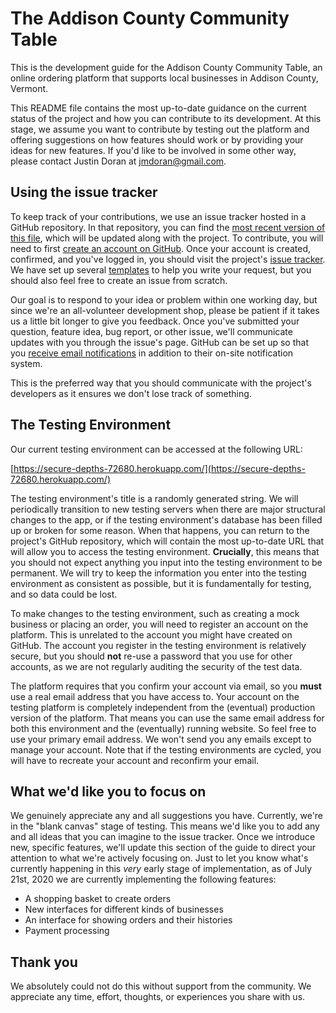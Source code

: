 # The Addison County Community Table

This is the development guide for the Addison County Community Table, an online ordering platform that supports local businesses in Addison County, Vermont.

This README file contains the most up-to-date guidance on the current status of the project and how you can contribute to its development. At this stage, we assume you want to contribute by testing out the platform and offering suggestions on how features should work or by providing your ideas for new features. If you'd like to be involved in some other way, please contact Justin Doran at jmdoran@gmail.com.

## Using the issue tracker

To keep track of your contributions, we use an issue tracker hosted in a GitHub repository. In that repository, you can find the [most recent version of this file](https://github.com/heartdeco/addison-county-community-table/), which will be updated along with the project. To contribute, you will need to first [create an account on GitHub](https://github.com/join). Once your account is created, confirmed, and you've logged in, you should visit the project's [issue tracker](https://github.com/heartdeco/addison-county-community-table/issues). We have set up several [templates](https://github.com/heartdeco/addison-county-community-table/issues/new/choose) to help you write your request, but you should also feel free to create an issue from scratch. 

Our goal is to respond to your idea or problem within one working day, but since we're an all-volunteer development shop, please be patient if it takes us a little bit longer to give you feedback. Once you've submitted your question, feature idea, bug report, or other issue, we'll communicate updates with you through the issue's page. GitHub can be set up so that you [receive email notifications](https://docs.github.com/en/github/managing-subscriptions-and-notifications-on-github/configuring-notifications) in addition to their on-site notification system.

This is the preferred way that you should communicate with the project's developers as it ensures we don't lose track of something.

## The Testing Environment

Our current testing environment can be accessed at the following URL:

[https://secure-depths-72680.herokuapp.com/](https://secure-depths-72680.herokuapp.com/)

The testing environment's title is a randomly generated string. We will periodically transition to new testing servers when there are major structural changes to the app, or if the testing environment's database has been filled up or broken for some reason. When that happens, you can return to the project's GitHub repository, which will contain the most up-to-date URL that will allow you to access the testing environment. **Crucially**, this means that you should not expect anything you input into the testing environment to be permanent. We will try to keep the information you enter into the testing environment as consistent as possible, but it is fundamentally for testing, and so data could be lost.

To make changes to the testing environment, such as creating a mock business or placing an order, you will need to register an account on the platform. This is unrelated to the account you might have created on GitHub. The account you register in the testing environment is relatively secure, but you should **not** re-use a password that you use for other accounts, as we are not regularly auditing the security of the test data. 

The platform requires that you confirm your account via email, so you **must** use a real email address that you have access to. Your account on the testing platform is completely independent from the (eventual) production version of the platform. That means you can use the same email address for both this environment and the (eventually) running website. So feel free to use your primary email address. We won't send you any emails except to manage your account. Note that if the testing environments are cycled, you will have to recreate your account and reconfirm your email.

## What we'd like you to focus on

We genuinely appreciate any and all suggestions you have. Currently, we're in the "blank canvas" stage of testing. This means we'd like you to add any and all ideas that you can imagine to the issue tracker. Once we introduce new, specific features, we'll update this section of the guide to direct your attention to what we're actively focusing on. Just to let you know what's currently happening in this *very* early stage of implementation, as of July 21st, 2020 we are currently implementing the following features:

- A shopping basket to create orders
- New interfaces for different kinds of businesses
- An interface for showing orders and their histories
- Payment processing


## Thank you

We absolutely could not do this without support from the community. We appreciate any time, effort, thoughts, or experiences you share with us.
